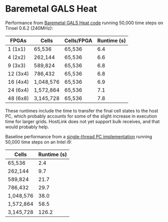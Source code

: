 # Baremetal GALS Heat

Performance from [Baremetal GALS Heat code](heat.c)
running 50,000 time steps on Tinsel 0.6.2 (240MHz):

  FPGAs       | Cells      | Cells/FPGA | Runtime (s)
  ----------- | ---------- | ---------- | -----------
  1 (1x1)     | 65,536     | 65,536     | 6.4
  4 (2x2)     | 262,144    | 65,536     | 6.6
  9 (3x3)     | 589,824    | 65,536     | 6.8
  12 (3x4)    | 786,432    | 65,536     | 6.8
  16 (4x4)    | 1,048,576  | 65,536     | 6.9
  24 (6x4)    | 1,572,864  | 65,536     | 7.1
  48 (6x8)    | 3,145,728  | 65,536     | 7.8

These runtimes include the time to transfer the final cell states to
the host PC, which probably accounts for some of the slight increase in
execution time for larger grids.  HostLink does not yet support bulk
receives, and that would probably help.

Baseline performance from a [single-thread PC implementation](pc/scalar.cpp)
running 50,000 time steps on an Intel i9:

  Cells       | Runtime (s)
  ----------- | ----------
  65,536      | 2.4
  262,144     | 9.7
  589,824     | 21.7
  786,432     | 29.7
  1,048,576   | 38.0
  1,572,864   | 58.5
  3,145,728   | 126.2
